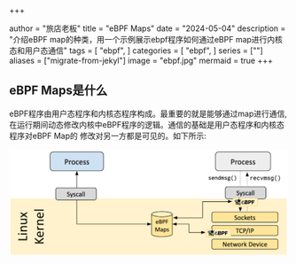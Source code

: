 +++

author = "旅店老板"
title = "eBPF Maps"
date = "2024-05-04"
description = "介绍eBPF map的种类，用一个示例展示ebpf程序如何通过eBPF map进行内核态和用户态通信"
tags = [
	"ebpf",
]
categories = [
    "ebpf",
]
series = [""]
aliases = ["migrate-from-jekyl"]
image = "ebpf.jpg"
mermaid = true
+++
## eBPF Maps是什么
eBPF程序由用户态程序和内核态程序构成。最重要的就是能够通过map进行通信,在运行期间动态修改内核中eBPF程序的逻辑。通信的基础是用户态程序和内核态程序对eBPF Map的
修改对另一方都是可见的。如下所示:  

![eBPF Maps](map.png "eBPF Maps")







